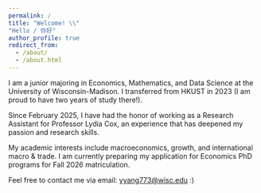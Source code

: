 ```yaml
---
permalink: /
title: "Welcome! \\"
"Hello / 你好"
author_profile: true
redirect_from: 
  - /about/
  - /about.html
---
```


I am a junior majoring in Economics, Mathematics, and Data Science at the University of Wisconsin-Madison. I transferred from HKUST in 2023 (I am proud to have two years of study there!).

Since February 2025, I have had the honor of working as a Research Assistant for Professor Lydia Cox, an experience that has deepened my passion and research skills.

My academic interests include macroeconomics, growth, and international macro & trade. I am currently preparing my application for Economics PhD programs for Fall 2026 matriculation.

Feel free to contact me via email: [yyang773@wisc.edu](mailto:yyang773@wisc.edu) :)
